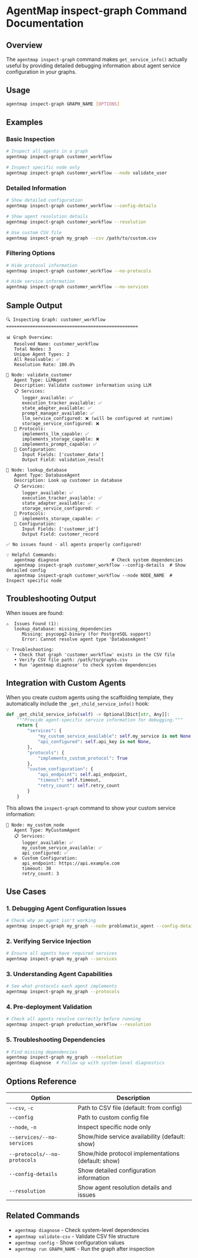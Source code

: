 # AgentMap inspect-graph Command Documentation

## Overview

The `agentmap inspect-graph` command makes `get_service_info()` actually useful by providing detailed debugging information about agent service configuration in your graphs.

## Usage

```bash
agentmap inspect-graph GRAPH_NAME [OPTIONS]
```

## Examples

### Basic Inspection
```bash
# Inspect all agents in a graph
agentmap inspect-graph customer_workflow

# Inspect specific node only
agentmap inspect-graph customer_workflow --node validate_user
```

### Detailed Information
```bash
# Show detailed configuration
agentmap inspect-graph customer_workflow --config-details

# Show agent resolution details  
agentmap inspect-graph customer_workflow --resolution

# Use custom CSV file
agentmap inspect-graph my_graph --csv /path/to/custom.csv
```

### Filtering Options
```bash
# Hide protocol information
agentmap inspect-graph customer_workflow --no-protocols

# Hide service information
agentmap inspect-graph customer_workflow --no-services
```

## Sample Output

```
🔍 Inspecting Graph: customer_workflow
==================================================

📊 Graph Overview:
   Resolved Name: customer_workflow
   Total Nodes: 3
   Unique Agent Types: 2
   All Resolvable: ✅
   Resolution Rate: 100.0%

🤖 Node: validate_customer
   Agent Type: LLMAgent
   Description: Validate customer information using LLM
   📋 Services:
      logger_available: ✅
      execution_tracker_available: ✅
      state_adapter_available: ✅
      prompt_manager_available: ✅
      llm_service_configured: ❌ (will be configured at runtime)
      storage_service_configured: ❌
   🔌 Protocols:
      implements_llm_capable: ✅
      implements_storage_capable: ❌
      implements_prompt_capable: ✅
   📝 Configuration:
      Input Fields: ['customer_data']
      Output Field: validation_result

🤖 Node: lookup_database
   Agent Type: DatabaseAgent
   Description: Look up customer in database
   📋 Services:
      logger_available: ✅
      execution_tracker_available: ✅
      state_adapter_available: ✅
      storage_service_configured: ✅
   🔌 Protocols:
      implements_storage_capable: ✅
   📝 Configuration:
      Input Fields: ['customer_id']
      Output Field: customer_record

✅ No issues found - all agents properly configured!

💡 Helpful Commands:
   agentmap diagnose                    # Check system dependencies
   agentmap inspect-graph customer_workflow --config-details  # Show detailed config
   agentmap inspect-graph customer_workflow --node NODE_NAME  # Inspect specific node
```

## Troubleshooting Output

When issues are found:

```
⚠️  Issues Found (1):
   lookup_database: missing_dependencies
      Missing: psycopg2-binary (for PostgreSQL support)
      Error: Cannot resolve agent type 'DatabaseAgent'

💡 Troubleshooting:
   • Check that graph 'customer_workflow' exists in the CSV file
   • Verify CSV file path: /path/to/graphs.csv
   • Run 'agentmap diagnose' to check system dependencies
```

## Integration with Custom Agents

When you create custom agents using the scaffolding template, they automatically include the `_get_child_service_info()` hook:

```python
def _get_child_service_info(self) -> Optional[Dict[str, Any]]:
    """Provide agent-specific service information for debugging."""
    return {
        "services": {
            "my_custom_service_available": self.my_service is not None,
            "api_configured": self.api_key is not None,
        },
        "protocols": {
            "implements_custom_protocol": True
        },
        "custom_configuration": {
            "api_endpoint": self.api_endpoint,
            "timeout": self.timeout,
            "retry_count": self.retry_count
        }
    }
```

This allows the `inspect-graph` command to show your custom service information:

```
🤖 Node: my_custom_node
   Agent Type: MyCustomAgent
   📋 Services:
      logger_available: ✅
      my_custom_service_available: ✅
      api_configured: ✅
   ⚙️  Custom Configuration:
      api_endpoint: https://api.example.com
      timeout: 30
      retry_count: 3
```

## Use Cases

### 1. Debugging Agent Configuration Issues
```bash
# Check why an agent isn't working
agentmap inspect-graph my_graph --node problematic_agent --config-details
```

### 2. Verifying Service Injection
```bash
# Ensure all agents have required services
agentmap inspect-graph my_graph --services
```

### 3. Understanding Agent Capabilities
```bash
# See what protocols each agent implements
agentmap inspect-graph my_graph --protocols
```

### 4. Pre-deployment Validation
```bash
# Check all agents resolve correctly before running
agentmap inspect-graph production_workflow --resolution
```

### 5. Troubleshooting Dependencies
```bash
# Find missing dependencies
agentmap inspect-graph my_graph --resolution
agentmap diagnose  # Follow up with system-level diagnostics
```

## Options Reference

| Option | Description |
|--------|-------------|
| `--csv`, `-c` | Path to CSV file (default: from config) |
| `--config` | Path to custom config file |
| `--node`, `-n` | Inspect specific node only |
| `--services/--no-services` | Show/hide service availability (default: show) |
| `--protocols/--no-protocols` | Show/hide protocol implementations (default: show) |
| `--config-details` | Show detailed configuration information |
| `--resolution` | Show agent resolution details and issues |

## Related Commands

- `agentmap diagnose` - Check system-level dependencies
- `agentmap validate-csv` - Validate CSV file structure
- `agentmap config` - Show configuration values
- `agentmap run GRAPH_NAME` - Run the graph after inspection
